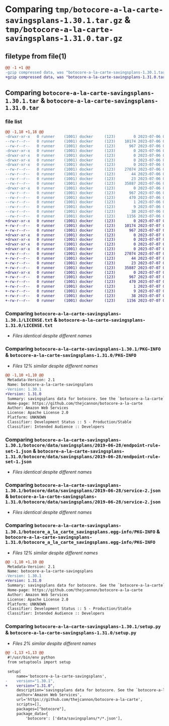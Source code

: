 # Comparing `tmp/botocore-a-la-carte-savingsplans-1.30.1.tar.gz` & `tmp/botocore-a-la-carte-savingsplans-1.31.0.tar.gz`

## filetype from file(1)

```diff
@@ -1 +1 @@
-gzip compressed data, was "botocore-a-la-carte-savingsplans-1.30.1.tar", last modified: Thu Jul  6 01:45:31 2023, max compression
+gzip compressed data, was "botocore-a-la-carte-savingsplans-1.31.0.tar", last modified: Fri Jul  7 01:44:24 2023, max compression
```

## Comparing `botocore-a-la-carte-savingsplans-1.30.1.tar` & `botocore-a-la-carte-savingsplans-1.31.0.tar`

### file list

```diff
@@ -1,18 +1,18 @@
-drwxr-xr-x   0 runner    (1001) docker     (123)        0 2023-07-06 01:45:31.447212 botocore-a-la-carte-savingsplans-1.30.1/
--rw-r--r--   0 runner    (1001) docker     (123)    10174 2023-07-06 01:45:31.000000 botocore-a-la-carte-savingsplans-1.30.1/LICENSE.txt
--rw-r--r--   0 runner    (1001) docker     (123)      967 2023-07-06 01:45:31.447212 botocore-a-la-carte-savingsplans-1.30.1/PKG-INFO
-drwxr-xr-x   0 runner    (1001) docker     (123)        0 2023-07-06 01:45:31.447212 botocore-a-la-carte-savingsplans-1.30.1/botocore/
-drwxr-xr-x   0 runner    (1001) docker     (123)        0 2023-07-06 01:45:31.447212 botocore-a-la-carte-savingsplans-1.30.1/botocore/data/
-drwxr-xr-x   0 runner    (1001) docker     (123)        0 2023-07-06 01:45:31.447212 botocore-a-la-carte-savingsplans-1.30.1/botocore/data/savingsplans/
-drwxr-xr-x   0 runner    (1001) docker     (123)        0 2023-07-06 01:45:31.447212 botocore-a-la-carte-savingsplans-1.30.1/botocore/data/savingsplans/2019-06-28/
--rw-r--r--   0 runner    (1001) docker     (123)    27074 2023-07-06 01:44:40.000000 botocore-a-la-carte-savingsplans-1.30.1/botocore/data/savingsplans/2019-06-28/endpoint-rule-set-1.json
--rw-r--r--   0 runner    (1001) docker     (123)       44 2023-07-06 01:44:40.000000 botocore-a-la-carte-savingsplans-1.30.1/botocore/data/savingsplans/2019-06-28/examples-1.json
--rw-r--r--   0 runner    (1001) docker     (123)       23 2023-07-06 01:44:40.000000 botocore-a-la-carte-savingsplans-1.30.1/botocore/data/savingsplans/2019-06-28/paginators-1.json
--rw-r--r--   0 runner    (1001) docker     (123)    35887 2023-07-06 01:44:40.000000 botocore-a-la-carte-savingsplans-1.30.1/botocore/data/savingsplans/2019-06-28/service-2.json
-drwxr-xr-x   0 runner    (1001) docker     (123)        0 2023-07-06 01:45:31.447212 botocore-a-la-carte-savingsplans-1.30.1/botocore_a_la_carte_savingsplans.egg-info/
--rw-r--r--   0 runner    (1001) docker     (123)      967 2023-07-06 01:45:31.000000 botocore-a-la-carte-savingsplans-1.30.1/botocore_a_la_carte_savingsplans.egg-info/PKG-INFO
--rw-r--r--   0 runner    (1001) docker     (123)      470 2023-07-06 01:45:31.000000 botocore-a-la-carte-savingsplans-1.30.1/botocore_a_la_carte_savingsplans.egg-info/SOURCES.txt
--rw-r--r--   0 runner    (1001) docker     (123)        1 2023-07-06 01:45:31.000000 botocore-a-la-carte-savingsplans-1.30.1/botocore_a_la_carte_savingsplans.egg-info/dependency_links.txt
--rw-r--r--   0 runner    (1001) docker     (123)        9 2023-07-06 01:45:31.000000 botocore-a-la-carte-savingsplans-1.30.1/botocore_a_la_carte_savingsplans.egg-info/top_level.txt
--rw-r--r--   0 runner    (1001) docker     (123)       38 2023-07-06 01:45:31.447212 botocore-a-la-carte-savingsplans-1.30.1/setup.cfg
--rw-r--r--   0 runner    (1001) docker     (123)     1156 2023-07-06 01:45:31.000000 botocore-a-la-carte-savingsplans-1.30.1/setup.py
+drwxr-xr-x   0 runner    (1001) docker     (123)        0 2023-07-07 01:44:24.607737 botocore-a-la-carte-savingsplans-1.31.0/
+-rw-r--r--   0 runner    (1001) docker     (123)    10174 2023-07-07 01:44:24.000000 botocore-a-la-carte-savingsplans-1.31.0/LICENSE.txt
+-rw-r--r--   0 runner    (1001) docker     (123)      967 2023-07-07 01:44:24.607737 botocore-a-la-carte-savingsplans-1.31.0/PKG-INFO
+drwxr-xr-x   0 runner    (1001) docker     (123)        0 2023-07-07 01:44:24.607737 botocore-a-la-carte-savingsplans-1.31.0/botocore/
+drwxr-xr-x   0 runner    (1001) docker     (123)        0 2023-07-07 01:44:24.607737 botocore-a-la-carte-savingsplans-1.31.0/botocore/data/
+drwxr-xr-x   0 runner    (1001) docker     (123)        0 2023-07-07 01:44:24.607737 botocore-a-la-carte-savingsplans-1.31.0/botocore/data/savingsplans/
+drwxr-xr-x   0 runner    (1001) docker     (123)        0 2023-07-07 01:44:24.607737 botocore-a-la-carte-savingsplans-1.31.0/botocore/data/savingsplans/2019-06-28/
+-rw-r--r--   0 runner    (1001) docker     (123)    27074 2023-07-07 01:43:28.000000 botocore-a-la-carte-savingsplans-1.31.0/botocore/data/savingsplans/2019-06-28/endpoint-rule-set-1.json
+-rw-r--r--   0 runner    (1001) docker     (123)       44 2023-07-07 01:43:28.000000 botocore-a-la-carte-savingsplans-1.31.0/botocore/data/savingsplans/2019-06-28/examples-1.json
+-rw-r--r--   0 runner    (1001) docker     (123)       23 2023-07-07 01:43:28.000000 botocore-a-la-carte-savingsplans-1.31.0/botocore/data/savingsplans/2019-06-28/paginators-1.json
+-rw-r--r--   0 runner    (1001) docker     (123)    35887 2023-07-07 01:43:28.000000 botocore-a-la-carte-savingsplans-1.31.0/botocore/data/savingsplans/2019-06-28/service-2.json
+drwxr-xr-x   0 runner    (1001) docker     (123)        0 2023-07-07 01:44:24.607737 botocore-a-la-carte-savingsplans-1.31.0/botocore_a_la_carte_savingsplans.egg-info/
+-rw-r--r--   0 runner    (1001) docker     (123)      967 2023-07-07 01:44:24.000000 botocore-a-la-carte-savingsplans-1.31.0/botocore_a_la_carte_savingsplans.egg-info/PKG-INFO
+-rw-r--r--   0 runner    (1001) docker     (123)      470 2023-07-07 01:44:24.000000 botocore-a-la-carte-savingsplans-1.31.0/botocore_a_la_carte_savingsplans.egg-info/SOURCES.txt
+-rw-r--r--   0 runner    (1001) docker     (123)        1 2023-07-07 01:44:24.000000 botocore-a-la-carte-savingsplans-1.31.0/botocore_a_la_carte_savingsplans.egg-info/dependency_links.txt
+-rw-r--r--   0 runner    (1001) docker     (123)        9 2023-07-07 01:44:24.000000 botocore-a-la-carte-savingsplans-1.31.0/botocore_a_la_carte_savingsplans.egg-info/top_level.txt
+-rw-r--r--   0 runner    (1001) docker     (123)       38 2023-07-07 01:44:24.607737 botocore-a-la-carte-savingsplans-1.31.0/setup.cfg
+-rw-r--r--   0 runner    (1001) docker     (123)     1156 2023-07-07 01:44:24.000000 botocore-a-la-carte-savingsplans-1.31.0/setup.py
```

### Comparing `botocore-a-la-carte-savingsplans-1.30.1/LICENSE.txt` & `botocore-a-la-carte-savingsplans-1.31.0/LICENSE.txt`

 * *Files identical despite different names*

### Comparing `botocore-a-la-carte-savingsplans-1.30.1/PKG-INFO` & `botocore-a-la-carte-savingsplans-1.31.0/PKG-INFO`

 * *Files 12% similar despite different names*

```diff
@@ -1,10 +1,10 @@
 Metadata-Version: 2.1
 Name: botocore-a-la-carte-savingsplans
-Version: 1.30.1
+Version: 1.31.0
 Summary: savingsplans data for botocore. See the `botocore-a-la-carte` package for more info.
 Home-page: https://github.com/thejcannon/botocore-a-la-carte
 Author: Amazon Web Services
 License: Apache License 2.0
 Platform: UNKNOWN
 Classifier: Development Status :: 5 - Production/Stable
 Classifier: Intended Audience :: Developers
```

### Comparing `botocore-a-la-carte-savingsplans-1.30.1/botocore/data/savingsplans/2019-06-28/endpoint-rule-set-1.json` & `botocore-a-la-carte-savingsplans-1.31.0/botocore/data/savingsplans/2019-06-28/endpoint-rule-set-1.json`

 * *Files identical despite different names*

### Comparing `botocore-a-la-carte-savingsplans-1.30.1/botocore/data/savingsplans/2019-06-28/service-2.json` & `botocore-a-la-carte-savingsplans-1.31.0/botocore/data/savingsplans/2019-06-28/service-2.json`

 * *Files identical despite different names*

### Comparing `botocore-a-la-carte-savingsplans-1.30.1/botocore_a_la_carte_savingsplans.egg-info/PKG-INFO` & `botocore-a-la-carte-savingsplans-1.31.0/botocore_a_la_carte_savingsplans.egg-info/PKG-INFO`

 * *Files 12% similar despite different names*

```diff
@@ -1,10 +1,10 @@
 Metadata-Version: 2.1
 Name: botocore-a-la-carte-savingsplans
-Version: 1.30.1
+Version: 1.31.0
 Summary: savingsplans data for botocore. See the `botocore-a-la-carte` package for more info.
 Home-page: https://github.com/thejcannon/botocore-a-la-carte
 Author: Amazon Web Services
 License: Apache License 2.0
 Platform: UNKNOWN
 Classifier: Development Status :: 5 - Production/Stable
 Classifier: Intended Audience :: Developers
```

### Comparing `botocore-a-la-carte-savingsplans-1.30.1/setup.py` & `botocore-a-la-carte-savingsplans-1.31.0/setup.py`

 * *Files 2% similar despite different names*

```diff
@@ -1,13 +1,13 @@
 #!/usr/bin/env python
 from setuptools import setup
 
 setup(
     name='botocore-a-la-carte-savingsplans',
-    version="1.30.1",
+    version="1.31.0",
     description='savingsplans data for botocore. See the `botocore-a-la-carte` package for more info.',
     author='Amazon Web Services',
     url='https://github.com/thejcannon/botocore-a-la-carte',
     scripts=[],
     packages=["botocore"],
     package_data={
         'botocore': ['data/savingsplans/*/*.json'],
```

